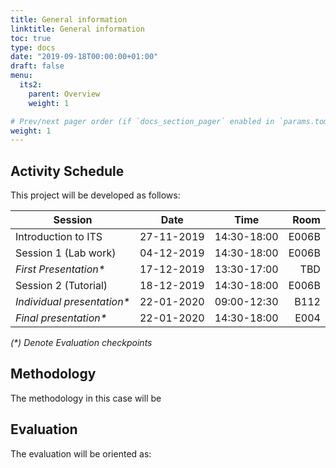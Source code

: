 ```yaml
---
title: General information
linktitle: General information
toc: true
type: docs
date: "2019-09-18T00:00:00+01:00"
draft: false
menu:
  its2:
    parent: Overview
    weight: 1

# Prev/next pager order (if `docs_section_pager` enabled in `params.toml`)
weight: 1
---
```


## Activity Schedule

This project will be developed as follows:

| Session                   |    Date    |    Time     |  Room |
| ------------------------- | :--------: | :---------: | ----: |
| Introduction to ITS       | 27-11-2019 | 14:30-18:00 | E006B |
| Session 1  (Lab work)     | 04-12-2019 | 14:30-18:00 | E006B |
| *First Presentation\**      | 17-12-2019 | 13:30-17:00 |   TBD |
| Session 2  (Tutorial)     | 18-12-2019 | 14:30-18:00 | E006B |
| *Individual presentation\** | 22-01-2020 | 09:00-12:30 |  B112 |
| *Final presentation\**      | 22-01-2020 | 14:30-18:00 |  E004 |

*(\*) Denote Evaluation checkpoints*

## Methodology

The methodology in this case will be 

## Evaluation

The evaluation will be oriented as: 
